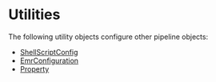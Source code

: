 # Utilities<a name="dp-object-utilities"></a>

The following utility objects configure other pipeline objects:


+ [ShellScriptConfig](dp-object-shellscriptconfig.md)
+ [EmrConfiguration](dp-object-emrconfiguration.md)
+ [Property](dp-object-property.md)